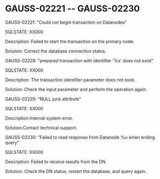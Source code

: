# GAUSS-02221 -- GAUSS-02230<a name="EN-US_TOPIC_0302072987"></a>

GAUSS-02221: "Could not begin transaction on Datanodes"

SQLSTATE: XX000

Description: Failed to start the transaction on the primary node.

Solution: Correct the database connection status.

GAUSS-02228: "prepared transaction with identifier '%s' does not exist"

SQLSTATE: XX000

Description: The transaction identifier parameter does not exist.

Solution: Check the input parameter and perform the operation again.

GAUSS-02229: "NULL junk attribute"

SQLSTATE: XX000

Description:Internal system error.

Solution:Contact technical support.

GAUSS-02230: "Failed to read response from Datanode %u when ending query"

SQLSTATE: XX000

Description: Failed to receive results from the DN.

Solution: Check the DN status, restart the database, and query again.

